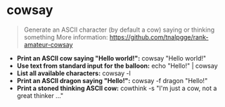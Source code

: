 # cowsay
> Generate an ASCII character (by default a cow) saying or thinking something
> More information: <https://github.com/tnalpgge/rank-amateur-cowsay>
- **Print an ASCII cow saying "Hello world!":**
cowsay "Hello world!"
- **Use text from standard input for the balloon:**
echo "Hello!" | cowsay
- **List all available characters:**
cowsay -l
- **Print an ASCII dragon saying "Hello!":**
cowsay -f dragon "Hello!"
- **Print a stoned thinking ASCII cow:**
cowthink -s "I'm just a cow, not a great thinker ..."
